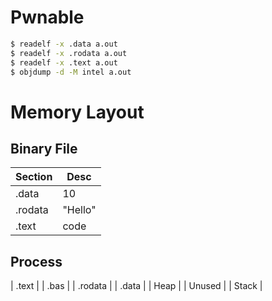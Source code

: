 # Pwnable
```bash
$ readelf -x .data a.out
$ readelf -x .rodata a.out                    
$ readelf -x .text a.out
$ objdump -d -M intel a.out
```
# Memory Layout
## Binary File

| Section | Desc       |
| ------- | ---------- |
| .data   | 10         |
| .rodata | "Hello"    |
| .text   | code       |

## Process

| .text   |
| .bas    |
| .rodata |
| .data   |
| Heap    |
| Unused  |
| Stack   |
